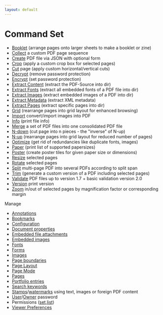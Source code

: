 ```yaml
---
layout: default
---
```


# Command Set

* [Booklet](../generate/booklet.md) (arrange pages onto larger sheets to make a booklet or zine)
* [Collect](../core/collect.md) a custom PDF page sequence
* [Create](../generate/create.md) PDF file via JSON with optional form
* [Crop](../core/crop.md) (apply a custom crop box for selected pages)
* [Cut](../generate/cut.md) page (apply custom horizontal/vertical cuts)
* [Decrypt](../encrypt/decryptPDF.md) (remove password protection)
* [Encrypt](../encrypt/encryptPDF.md) (set password protection)
* [Extract Content](../extract/extract_content.md) (extract the PDF-Source into dir)
* [Extract Fonts](../extract/extract_fonts.md) (extract all embedded fonts of a PDF file into dir)
* [Extract Images](../extract/extract_images.md) (extract embedded images of a PDF into dir)
* [Extract Metadata](../extract/extract_metadata.md) (extract XML metadata)
* [Extract Pages](../extract/extract_pages.md) (extract specific pages into dir)
* [Grid](../generate/grid.md) (rearrange pages into grid layout for enhanced browsing)
* [Import](../generate/import.md) convert/import images into PDF
* [Info](../info.md) (print file info)
* [Merge](../core/merge.md) a set of PDF files into one consolidated PDF file
* [N-down](../generate/ndown.md) (cut page into n pieces - the "inverse" of N-up)
* [N-up](../generate/nup.md) (rearrange pages into grid layout for reduced number of pages)
* [Optimize](../core/optimize.md) (get rid of redundancies like duplicate fonts, images)
* [Paper](../paper.md) (print list of supported papersizes)
* [Poster](../generate/poster.md) (create poster tiles for given paper size or dimensions)
* [Resize](../core/resize.md) selected pages
* [Rotate](../core/rotate.md) selected pages
* [Split](../core/split.md) multi-page PDF into several PDFs according to split span
* [Trim](../core/trim.md) (generate a custom version of a PDF including selected pages)
* [Validate](../core/validate.md) PDF files up to version 1.7 + basic validation version 2.0
* [Version](../getting_started/config_dir.md) print version 
* [Zoom](../core/zoom.md) in/out of selected pages by magnification factor or corresponding margin

Manage

* [Annotations](../annot/annot.md)
* [Bookmarks](../bookmarks/bookmarks.md)
* [Configuration](../config/config.md)
* [Document properties](../properties/properties.md)
* [Embedded file attachments](../attach/attach.md)
* [Embedded images](../images/images.md)
* [Fonts](../fonts/fonts.md)
* [Forms](../form/form.md)
* [Images](../images/images.md)
* [Page boundaries](../boxes/boxes.md)
* [Page Layout](../pagelayout/pagelayout.md)
* [Page Mode](../pagemode/pagemode.md)
* [Pages](../pages/pages.md)
* [Portfolio entries](../portfolio/portfolio.md)
* [Search keywords](../keywords/keywords.md)
* [Stamps](../core/stamp.md)/[watermarks](../core/watermark.md) using text, images or foreign PDF content
* [User](../encrypt/change_upw.md)/[Owner](../encrypt/change_opw.md) password
* Permissions ([set](../encrypt/perm_set.md),[list](../encrypt/perm_list.md)) 
* [Viewer Preferences](../viewerpref/viewerpref.md)
